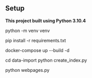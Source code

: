 

## Setup

**This project built using Python 3.10.4**

python -m venv venv


pip install -r requirements.txt


docker-compose up --build -d


cd data-import
python create_index.py

python webpages.py
